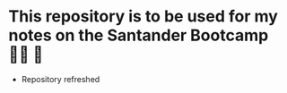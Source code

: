 # This repository is to be used for my notes on the Santander Bootcamp :woman_student: :clap:



* Repository refreshed

